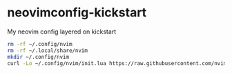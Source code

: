 # neovimconfig-kickstart
My neovim config layered on kickstart

```bash
rm -rf ~/.config/nvim
rm -rf ~/.local/share/nvim
mkdir ~/.config/nvim
curl -Lo ~/.config/nvim/init.lua https://raw.githubusercontent.com/nvim-lua/kickstart.nvim/master/init.lua
```
